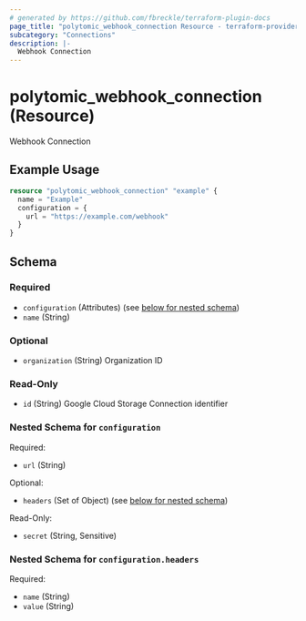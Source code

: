 ```yaml
---
# generated by https://github.com/fbreckle/terraform-plugin-docs
page_title: "polytomic_webhook_connection Resource - terraform-provider-polytomic"
subcategory: "Connections"
description: |-
  Webhook Connection
---
```


# polytomic_webhook_connection (Resource)

Webhook Connection

## Example Usage

```terraform
resource "polytomic_webhook_connection" "example" {
  name = "Example"
  configuration = {
    url = "https://example.com/webhook"
  }
}
```

<!-- schema generated by tfplugindocs -->
## Schema

### Required

- `configuration` (Attributes) (see [below for nested schema](#nestedatt--configuration))
- `name` (String)

### Optional

- `organization` (String) Organization ID

### Read-Only

- `id` (String) Google Cloud Storage Connection identifier

<a id="nestedatt--configuration"></a>
### Nested Schema for `configuration`

Required:

- `url` (String)

Optional:

- `headers` (Set of Object) (see [below for nested schema](#nestedatt--configuration--headers))

Read-Only:

- `secret` (String, Sensitive)

<a id="nestedatt--configuration--headers"></a>
### Nested Schema for `configuration.headers`

Required:

- `name` (String)
- `value` (String)


